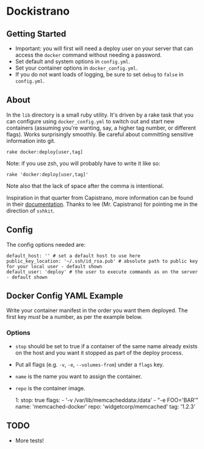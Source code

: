 # Dockistrano

## Getting Started

- Important: you will first will need a deploy user on your server that can access the `docker` command without needing a password.
- Set default and system options in `config.yml`.
- Set your container options in `docker_config.yml`.
- If you do not want loads of logging, be sure to set `debug` to `false` in `config.yml`.

## About 

In the `lib` directory is a small ruby utility. It's driven by a rake task that you can configure using `docker_config.yml` to switch out and start new containers (assuming you're wanting, say, a higher tag number, or different flags). Works surprisingly smoothly. Be careful about committing sensitive information into git.

    rake docker:deploy[user,tag]

Note: if you use zsh, you will probably have to write it like so: 

    rake 'docker:deploy[user,tag]'

Note also that the lack of space after the comma is intentional.

Inspiration in that quarter from Capistrano, more information can be found in their [documentation](https://github.com/capistrano/sshkit/blob/master/EXAMPLES.md). Thanks to lee (Mr. Capistrano) for pointing me in the direction of `sshkit`.

## Config

The config options needed are: 

    default_host: '' # set a default host to use here
    public_key_location: '~/.ssh/id_rsa.pub' # absolute path to public key for your local user - default shown
    default_user: 'deploy' # the user to execute commands as on the server - default shown


## Docker Config YAML Example

Write your container manifest in the order you want them deployed. The first key _must_ be a number, as per the example below. 

### Options

- `stop` should be set to true if a container of the same name already exists on the host and you want it stopped as part of the deploy process.
- Put all flags (e.g. `-v`, `-e`, `--volumes-from`) under a `flags` key.
- `name` is the name you want to assign the container. 
- `repo` is the container image.

    1:
      stop: true
      flags:
        - '-v /var/lib/memcacheddata:/data'
        - "-e FOO='BAR'"
      name: 'memcached-docker'
      repo: 'widgetcorp/memcached'
      tag: '1.2.3'

## TODO

- More tests!
